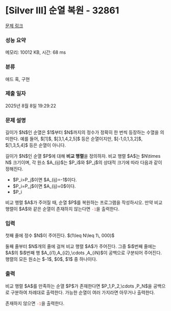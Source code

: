 # [Silver III] 순열 복원 - 32861 

[문제 링크](https://www.acmicpc.net/problem/32861) 

### 성능 요약

메모리: 10012 KB, 시간: 68 ms

### 분류

애드 혹, 구현

### 제출 일자

2025년 8월 8일 19:29:22

### 문제 설명

<p>길이가 $N$인 순열은 $1$부터 $N$까지의 정수가 정확히 한 번씩 등장하는 수열을 의미한다. 예를 들어, $[1]$, $[3,1,4,2,5]$ 등은 순열이지만, $[-1,0,1,3,2]$, $[1,3,5,4]$ 등은 순열이 아니다.</p>

<p>길이가 $N$인 순열 $P$에 대해 <strong>비교 행렬</strong>을 정의하자. 비교 행렬 $A$는 $N\times N$ 크기이며, 각 원소 $A_{ij}$는 $P_i$와 $P_j$의 상대적 크기에 따라 다음과 같이 정해진다.</p>

<ul>
	<li>$P_i>P_j$이면 $A_{ij}=-1$이다.</li>
	<li>$P_i=P_j$이면 $A_{ij}=0$이다.</li>
	<li>$P_i<P_j$이면 $A_{ij}=1$이다.</li>
</ul>

<p>비교 행렬 $A$가 주어질 때, 순열 $P$를 복원하는 프로그램을 작성하시오. 만약 비교 행렬이 $A$와 같은 순열이 존재하지 않는다면 <span style="color:#e74c3c;"><code>-1</code></span>을 출력한다.</p>

### 입력 

 <p>첫째 줄에 정수 $N$이 주어진다. $(1\leq N\leq 1\, 000)$</p>

<p>둘째 줄부터 $N$개의 줄에 걸쳐 비교 행렬 $A$가 주어진다. 그중 $i$번째 줄에는 $A$의 $i$번째 행 $A_{i1},A_{i2},\cdots ,A_{iN}$이 공백으로 구분되어 주어진다. 행렬의 모든 원소는 $-1$, $0$, $1$ 중 하나이다.</p>

### 출력 

 <p>비교 행렬 $A$를 만족하는 순열 $P$가 존재한다면 $P_1,P_2,\cdots ,P_N$을 공백으로 구분하여 차례대로 출력한다. 가능한 순열이 여러 가지라면 아무거나 출력한다.</p>

<p>존재하지 않으면 <span style="color:#e74c3c;"><code>-1</code></span>을 출력한다.</p>

